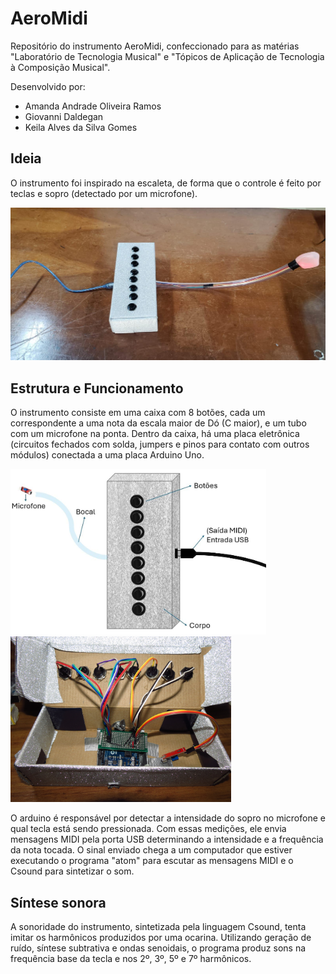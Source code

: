 # AeroMidi
Repositório do instrumento AeroMidi, confeccionado para as matérias "Laboratório de Tecnologia Musical" e "Tópicos de Aplicação de Tecnologia à Composição Musical".

Desenvolvido por:
- Amanda Andrade Oliveira Ramos
- Giovanni Daldegan
- Keila Alves da Silva Gomes

## Ideia
O instrumento foi inspirado na escaleta, de forma que o controle é feito por teclas e sopro (detectado por um microfone).

<img src="galeria/00-AeroMidi.png" width="600">

## Estrutura e Funcionamento
O instrumento consiste em uma caixa com 8 botões, cada um correspondente a uma nota da escala maior de Dó (C maior), e um tubo com um microfone na ponta. Dentro da caixa, há uma placa eletrônica (circuitos fechados com solda, jumpers e pinos para contato com outros módulos) conectada a uma placa Arduino Uno.

<p float="left">
  <img src="/galeria/01-Diagrama.png" height="265"/>
  <img src="/galeria/02-Circuito-completo.JPG" height="265"/>
</p>

O arduino é responsável por detectar a intensidade do sopro no microfone e qual tecla está sendo pressionada. Com essas medições, ele envia mensagens MIDI pela porta USB determinando a intensidade e a frequência da nota tocada. O sinal enviado chega a um computador que estiver executando o programa "atom" para escutar as mensagens MIDI e o Csound para sintetizar o som.

## Síntese sonora
A sonoridade do instrumento, sintetizada pela linguagem Csound, tenta imitar os harmônicos produzidos por uma ocarina. Utilizando geração de ruído, síntese subtrativa e ondas senoidais, o programa produz sons na frequência base da tecla e nos 2º, 3º, 5º e 7º harmônicos.
